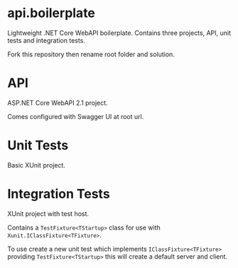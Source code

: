 # api.boilerplate
Lightweight .NET Core WebAPI boilerplate. Contains three projects, API, unit tests and integration tests.

Fork this repository then rename root folder and solution.

# API
ASP.NET Core WebAPI 2.1 project.

Comes configured with Swagger UI at root url.

# Unit Tests
Basic XUnit project.

# Integration Tests
XUnit project with test host.

Contains a `TestFixture<TStartup>` class for use with `Xunit.IClassFixture<TFixture>`.

To use create a new unit test which implements `IClassFixture<TFixture>` providing `TestFixture<TStartup>` this will create a default server and client. 
